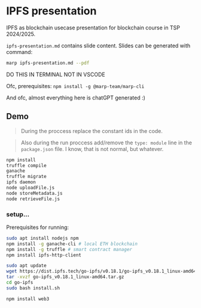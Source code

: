 # IPFS presentation

IPFS as blockchain usecase presentation for blockchain course in TSP 2024/2025.

`ipfs-presentation.md` contains slide content. Slides can be generated with command:

```bash
marp ipfs-presentation.md --pdf
```

DO THIS IN TERMINAL NOT IN VSCODE

Ofc, prerequisites:
`npm install -g @marp-team/marp-cli`

And ofc, almost everything here is chatGPT generated :)

## Demo

> During the proccess replace the constant ids in the code.

> Also during the run proccess add/remove the `type: module` line in the `package.json` file. I know, that is not normal, but whatever.

```bash
npm install
truffle compile
ganache
truffle migrate
ipfs daemon
node uploadFile.js
node storeMetadata.js
node retrieveFile.js
```

### setup...

Prerequisites for running:

```bash
sudo apt install nodejs npm
npm install -g ganache-cli # local ETH blockchain
npm install -g truffle # smart contract manager
npm install ipfs-http-client

sudo apt update
wget https://dist.ipfs.tech/go-ipfs/v0.18.1/go-ipfs_v0.18.1_linux-amd64.tar.gz
tar -xvzf go-ipfs_v0.18.1_linux-amd64.tar.gz
cd go-ipfs
sudo bash install.sh

npm install web3
```
